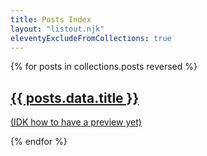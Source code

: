 ```yaml
---
title: Posts Index
layout: "listout.njk"
eleventyExcludeFromCollections: true
--- 
```


{% for posts in collections.posts reversed %}

<!-- <div class="code-toolbar"> -->
<a class="postcard" href="{{posts.url}}"> 
    <h2>{{ posts.data.title }}</h2>
    <p>(IDK how to have a preview yet)</p>
</a>
<!-- </div> -->

{% endfor %}